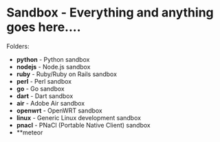 # Sandbox - Everything and anything goes here....

Folders:
* **python** - Python sandbox
* **nodejs** - Node.js sandbox
* **ruby** - Ruby/Ruby on Rails sandbox
* **perl** - Perl sandbox
* **go** - Go sandbox
* **dart** - Dart sandbox
* **air** - Adobe Air sandbox
* **openwrt** - OpenWRT sandbox
* **linux** - Generic Linux development sandbox
* **pnacl** - PNaCl (Portable Native Client) sandbox
* **meteor
